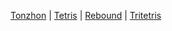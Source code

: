 [Tonzhon](https://tonzhon.com) | 
[Tetris](https://enzeberg.github.io/tetris/) | 
[Rebound](https://enzeberg.github.io/rebound/) | 
[Tritetris](https://enzeberg.github.io/tritetris/)
